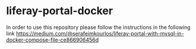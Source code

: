 # liferay-portal-docker

In order to use this repository please follow the instructions in the following link
https://medium.com/@serafeimkourlos/liferay-portal-with-mysql-in-docker-compose-file-ce866906456d
